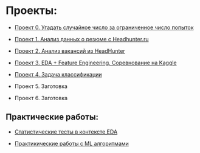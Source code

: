 # Проекты:

* [Проект 0. Угадать случайное число за ограниченное число попыток](https://github.com/romash23/roman_maryukov_DTS/tree/main/project_0)

* [Проект 1. Анализ данных о резюме с Headhunter.ru](https://github.com/romash23/project-1)

* [Проект 2. Анализ вакансий из HeadHunter](https://github.com/romash23/Project-2)

* [Проект 3. EDA + Feature Engineering. Соревнование на Kaggle](https://github.com/romash23/project-3)

* [Проект 4. Задача классификации](https://github.com/romash23/project-4)

* Проект 5. Заготовка

* Проект 6. Заготовка

## Практические работы:

- [Статистические тесты в контексте EDA](https://github.com/romash23/eda_practice)

- [Практикические работы с ML алгоритмами](https://github.com/romash23/ML-practice)